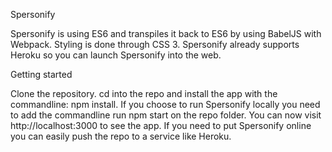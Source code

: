 Spersonify

Spersonify is using ES6 and transpiles it back to ES6 by using BabelJS with Webpack.
Styling is done through CSS 3.
Spersonify already supports Heroku so you can launch Spersonify into the web.


Getting started

Clone the repository.
cd into the repo and install the app with the commandline: npm install.
If you choose to run Spersonify locally you need to add the commandline run npm start on the repo folder. You can now visit http://localhost:3000 to see the app.
If you need to put Spersonify online you can easily push the repo to a service like Heroku.